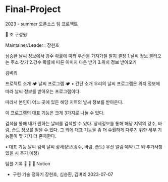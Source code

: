 # Final-Project

2023 - summer 오픈소스 팀 프로젝트

📍 조 구성원

Maintainer/Leader : 장현호

심승환
날씨 정보에서 강수 확률에 따라 우산을 가져가질 말지 결정
1.날씨 정보 불러오는 주소 찾기
2.강수 확률에 따른 이미지 다운 받기
3.위치 정보 받아오기

김벼리

프로젝트 소개
🏕️ 날씨 프로그램 🏕️
▪️ 간단 소개
우리의 날씨 프로그램은 위치 정보에 따라 날씨 정보를 받아오는 프로그램이다.

따라서 본인이 어느 곳에 있든 해당 지역의 날씨 정보를 받아온다.

이 프로그램의 대표 기능은 크게 3가지로 나눌 수 있다.

검색을 통해 내가 원하는 날씨를 검색할 수 있다. 상세정보를 통해 해당 지역의 강수, 바람, 습도 정보를 얻을 수 있다. 그 외에 대표 기능을 좀 더 수월하게 다루기 위한 세부 기능들이 몇 가지 더 존재한다.

▪️ 대표 기능
날씨 검색
날씨 상세정보(강수, 바람, 습도)
우산 알림 예약
(그 외 추가사항 있을 시 추가 예정)


팀플 기록
📅	📄	👧	Notion
- 구현 기술 정하기	장현호, 심승환, 김벼리	2023-07-07
